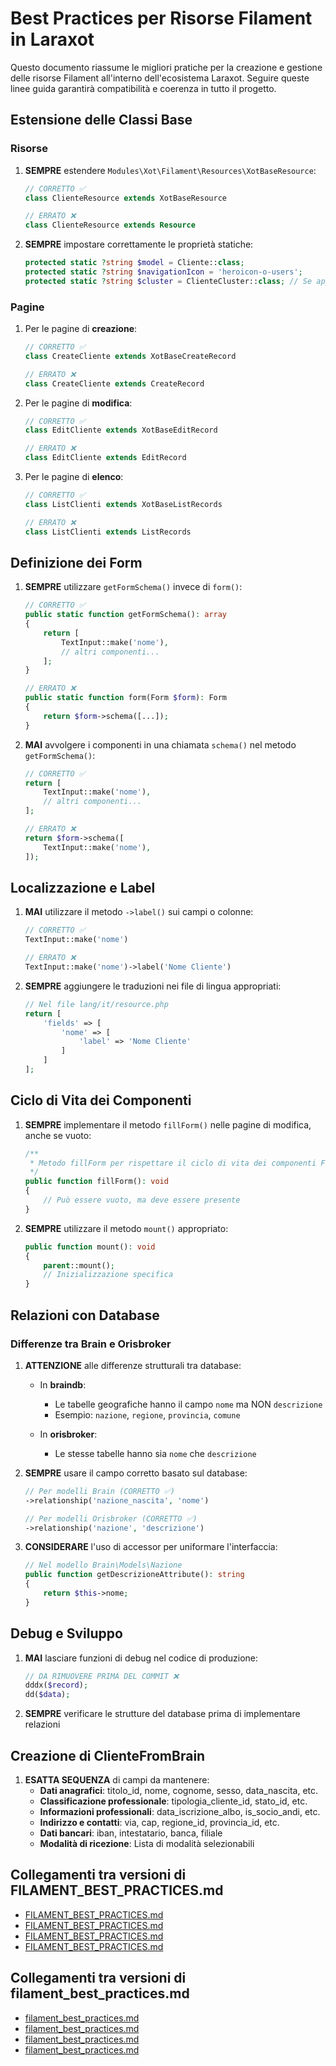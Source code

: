# Best Practices per Risorse Filament in Laraxot

Questo documento riassume le migliori pratiche per la creazione e gestione delle risorse Filament all'interno dell'ecosistema Laraxot. Seguire queste linee guida garantirà compatibilità e coerenza in tutto il progetto.

## Estensione delle Classi Base

### Risorse

1. **SEMPRE** estendere `Modules\Xot\Filament\Resources\XotBaseResource`:
   ```php
   // CORRETTO ✅
   class ClienteResource extends XotBaseResource
   
   // ERRATO ❌
   class ClienteResource extends Resource
   ```

2. **SEMPRE** impostare correttamente le proprietà statiche:
   ```php
   protected static ?string $model = Cliente::class;
   protected static ?string $navigationIcon = 'heroicon-o-users';
   protected static ?string $cluster = ClienteCluster::class; // Se applicabile
   ```

### Pagine

1. Per le pagine di **creazione**:
   ```php
   // CORRETTO ✅
   class CreateCliente extends XotBaseCreateRecord
   
   // ERRATO ❌
   class CreateCliente extends CreateRecord
   ```

2. Per le pagine di **modifica**:
   ```php
   // CORRETTO ✅
   class EditCliente extends XotBaseEditRecord
   
   // ERRATO ❌
   class EditCliente extends EditRecord
   ```

3. Per le pagine di **elenco**:
   ```php
   // CORRETTO ✅
   class ListClienti extends XotBaseListRecords
   
   // ERRATO ❌
   class ListClienti extends ListRecords
   ```

## Definizione dei Form

1. **SEMPRE** utilizzare `getFormSchema()` invece di `form()`:
   ```php
   // CORRETTO ✅
   public static function getFormSchema(): array
   {
       return [
           TextInput::make('nome'),
           // altri componenti...
       ];
   }
   
   // ERRATO ❌
   public static function form(Form $form): Form
   {
       return $form->schema([...]);
   }
   ```

2. **MAI** avvolgere i componenti in una chiamata `schema()` nel metodo `getFormSchema()`:
   ```php
   // CORRETTO ✅
   return [
       TextInput::make('nome'),
       // altri componenti...
   ];
   
   // ERRATO ❌
   return $form->schema([
       TextInput::make('nome'),
   ]);
   ```

## Localizzazione e Label

1. **MAI** utilizzare il metodo `->label()` sui campi o colonne:
   ```php
   // CORRETTO ✅
   TextInput::make('nome')
   
   // ERRATO ❌
   TextInput::make('nome')->label('Nome Cliente')
   ```

2. **SEMPRE** aggiungere le traduzioni nei file di lingua appropriati:
   ```php
   // Nel file lang/it/resource.php
   return [
       'fields' => [
           'nome' => [
               'label' => 'Nome Cliente'
           ]
       ]
   ];
   ```

## Ciclo di Vita dei Componenti

1. **SEMPRE** implementare il metodo `fillForm()` nelle pagine di modifica, anche se vuoto:
   ```php
   /**
    * Metodo fillForm per rispettare il ciclo di vita dei componenti Filament
    */
   public function fillForm(): void
   {
       // Può essere vuoto, ma deve essere presente
   }
   ```

2. **SEMPRE** utilizzare il metodo `mount()` appropriato:
   ```php
   public function mount(): void
   {
       parent::mount();
       // Inizializzazione specifica
   }
   ```

## Relazioni con Database 

### Differenze tra Brain e Orisbroker

1. **ATTENZIONE** alle differenze strutturali tra database:
   - In **braindb**:
     - Le tabelle geografiche hanno il campo `nome` ma NON `descrizione`
     - Esempio: `nazione`, `regione`, `provincia`, `comune`
   
   - In **orisbroker**:
     - Le stesse tabelle hanno sia `nome` che `descrizione`

2. **SEMPRE** usare il campo corretto basato sul database:
   ```php
   // Per modelli Brain (CORRETTO ✅)
   ->relationship('nazione_nascita', 'nome')
   
   // Per modelli Orisbroker (CORRETTO ✅)
   ->relationship('nazione', 'descrizione')
   ```

3. **CONSIDERARE** l'uso di accessor per uniformare l'interfaccia:
   ```php
   // Nel modello Brain\Models\Nazione
   public function getDescrizioneAttribute(): string
   {
       return $this->nome;
   }
   ```

## Debug e Sviluppo

1. **MAI** lasciare funzioni di debug nel codice di produzione:
   ```php
   // DA RIMUOVERE PRIMA DEL COMMIT ❌
   dddx($record);
   dd($data);
   ```

2. **SEMPRE** verificare le strutture del database prima di implementare relazioni

## Creazione di ClienteFromBrain

1. **ESATTA SEQUENZA** di campi da mantenere:
   - **Dati anagrafici**: titolo_id, nome, cognome, sesso, data_nascita, etc.
   - **Classificazione professionale**: tipologia_cliente_id, stato_id, etc.
   - **Informazioni professionali**: data_iscrizione_albo, is_socio_andi, etc.
   - **Indirizzo e contatti**: via, cap, regione_id, provincia_id, etc.
   - **Dati bancari**: iban, intestatario, banca, filiale
   - **Modalità di ricezione**: Lista di modalità selezionabili

## Collegamenti tra versioni di FILAMENT_BEST_PRACTICES.md
* [FILAMENT_BEST_PRACTICES.md](../../../Xot/docs/filament/FILAMENT_BEST_PRACTICES.md)
* [FILAMENT_BEST_PRACTICES.md](../../../Xot/docs/FILAMENT_BEST_PRACTICES.md)
* [FILAMENT_BEST_PRACTICES.md](../../../User/docs/FILAMENT_BEST_PRACTICES.md)
* [FILAMENT_BEST_PRACTICES.md](../../../Job/docs/FILAMENT_BEST_PRACTICES.md)


## Collegamenti tra versioni di filament_best_practices.md
* [filament_best_practices.md](../../../../../docs/rules/filament_best_practices.md)
* [filament_best_practices.md](../filament_best_practices.md)
* [filament_best_practices.md](../../../User/docs/filament_best_practices.md)
* [filament_best_practices.md](../../../Job/docs/filament_best_practices.md)

